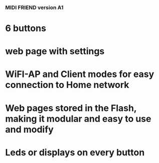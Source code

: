 ### MIDI FRIEND version A1

# 6 buttons
# web page with settings
# WiFI-AP and Client modes for easy connection to Home network
# Web pages stored in the Flash, making it modular and easy to use and modify
# Leds or displays on every button
